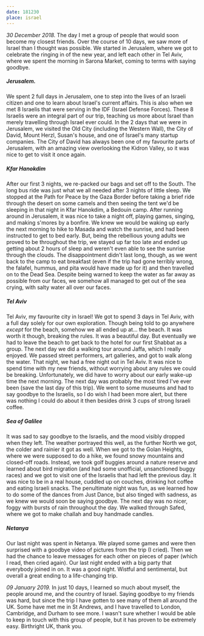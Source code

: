 ```yaml
---
date: 181230
place: israel
---
```


_30 December 2018._ The day I met a group of people that would soon become my closest friends. Over the course of 10 days, we saw more of Israel than I thought was possible. We started in Jerusalem, where we got to celebrate the ringing in of the new year, and left each other in Tel Aviv, where we spent the morning in Sarona Market, coming to terms with saying goodbye.


##### Jerusalem.
We spent 2 full days in Jerusalem, one to step into the lives of an Israeli citizen and one to learn about Israel's current affairs. This is also when we met 8 Israelis that were serving in the IDF (Israel Defense Forces). These 8 Israelis were an integral part of our trip, teaching us more about Israel than merely travelling through Israel ever could. In the 2 days that we were in Jerusalem, we visited the Old City (including the Western Wall), the City of David, Mount Herzl, Susan's house, and one of Israel's many startup companies. The City of David has always been one of my favourite parts of Jerusalem, with an amazing view overlooking the Kidron Valley, so it was nice to get to visit it once again.


##### Kfar Hanokdim
After our first 3 nights, we re-packed our bags and set off to the South. The long bus ride was just what we all needed after 3 nights of little sleep. We stopped at the Path for Peace by the Gaza Border before taking a brief ride through the desert on some camels and then seeing the tent we'd be sleeping in that night in Kfar Hanokdim, a Bedouin camp. After running around in Jerusalem, it was nice to take a night off, playing games, singing, and making s'mores by a bonfire. We knew we would be waking up early the next morning to hike to Masada and watch the sunrise, and had been instructed to get to bed early. But, being the rebellious young adults we proved to be throughout the trip, we stayed up far too late and ended up getting about 2 hours of sleep and weren't even able to see the sunrise through the clouds. The disappointment didn't last long, though, as we went back to the camp to eat breakfast (even if the trip had gone terribly wrong, the falafel, hummus, and pita would have made up for it) and then travelled on to the Dead Sea. Despite being warned to keep the water as far away as possible from our faces, we somehow all managed to get out of the sea crying, with salty water all over our faces.


##### Tel Aviv
Tel Aviv, my favourite city in Israel! We got to spend 3 days in Tel Aviv, with a full day solely for our own exploration. Though being told to go anywhere *except* for the beach, somehow we all ended up at... the beach. It was worth it though, breaking the rules. It was a beautiful day. But eventually we had to leave the beach to get back to the hotel for our first Shabbat as a group. The next day we did a walking tour around Jaffa, which I really enjoyed. We passed street performers, art galleries, and got to walk along the water. That night, we had a free night out in Tel Aviv. It was nice to spend time with my new friends, without worrying about any rules we could be breaking. Unfortunately, we did have to worry about our early wake-up time the next morning. The next day was probably the most tired I've ever been (save the last day of this trip). We went to some museums and had to say goodbye to the Israelis, so I do wish I had been more alert, but there was nothing I could do about it then besides drink 3 cups of strong Israeli coffee.


##### Sea of Galilee
It was sad to say goodbye to the Israelis, and the mood visibly dropped when they left. The weather portrayed this well, as the further North we got, the colder and rainier it got as well. When we got to the Golan Heights, where we were supposed to do a hike, we found snowy mountains and closed-off roads. Instead, we took golf buggies around a nature reserve and learned about bird migration (and had some unofficial, unsanctioned buggy races) and we got to visit one of the Israelis that had left the previous day. It was nice to be in a real house, cuddled up on couches, drinking hot coffee and eating Israeli snacks. The penultimate night was fun, as we learned how to do some of the dances from Just Dance, but also tinged with sadness, as we knew we would soon be saying goodbye. The next day was no nicer, foggy with bursts of rain throughout the day. We walked through Safed, where we got to make challah and buy handmade candles.


##### Netanya
Our last night was spent in Netanya. We played some games and were then surprised with a goodbye video of pictures from the trip (I cried). Then we had the chance to leave messages for each other on pieces of paper (which I read, then cried again). Our last night ended with a big party that everybody joined in on. It was a good night. Wistful and sentimental, but overall a great ending to a life-changing trip.


_09 January 2019._ In just 10 days, I learned so much about myself, the people around me, and the country of Israel. Saying goodbye to my friends was hard, but since the trip I have gotten to see many of them all around the UK. Some have met me in St Andrews, and I have travelled to London, Cambridge, and Durham to see more. I wasn't sure whether I would be able to keep in touch with this group of people, but it has proven to be extremely easy. Birthright UK, thank you.